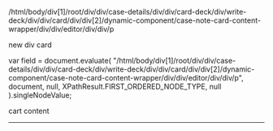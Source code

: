 /html/body/div[1]/root/div/div/case-details/div/div/card-deck/div/write-deck/div/div/card/div/div[2]/dynamic-component/case-note-card-content-wrapper/div/div/editor/div/div/p

new div card


  var field = document.evaluate(
    "/html/body/div[1]/root/div/div/case-details/div/div/card-deck/div/write-deck/div/div/card/div/div[2]/dynamic-component/case-note-card-content-wrapper/div/div/editor/div/div/p",
    document,
    null,
    XPathResult.FIRST_ORDERED_NODE_TYPE,
    null
  ).singleNodeValue;

cart content


**********

